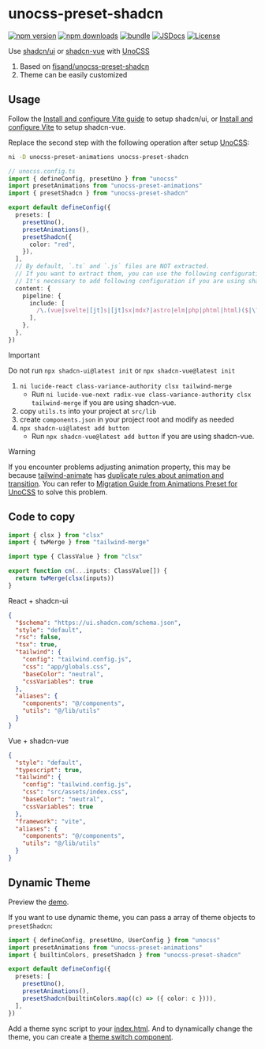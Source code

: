# unocss-preset-shadcn

[![npm version][npm-version-src]][npm-version-href]
[![npm downloads][npm-downloads-src]][npm-downloads-href]
[![bundle][bundle-src]][bundle-href]
[![JSDocs][jsdocs-src]][jsdocs-href]
[![License][license-src]][license-href]

Use [shadcn/ui](https://ui.shadcn.com) or [shadcn-vue](https://shadcn-vue.com) with [UnoCSS](https://unocss.dev)

1. Based on [fisand/unocss-preset-shadcn](https://github.com/fisand/unocss-preset-shadcn)
1. Theme can be easily customized

## Usage

Follow the [Install and configure Vite guide](https://ui.shadcn.com/docs/installation/vite) to setup shadcn/ui, or [Install and configure Vite](https://www.shadcn-vue.com/docs/installation/vite.html) to setup shadcn-vue.

Replace the second step with the following operation after setup [UnoCSS](https://unocss.dev/integrations/vite):

```bash
ni -D unocss-preset-animations unocss-preset-shadcn
```

```ts
// unocss.config.ts
import { defineConfig, presetUno } from "unocss"
import presetAnimations from "unocss-preset-animations"
import { presetShadcn } from "unocss-preset-shadcn"

export default defineConfig({
  presets: [
    presetUno(),
    presetAnimations(),
    presetShadcn({
      color: "red",
    }),
  ],
  // By default, `.ts` and `.js` files are NOT extracted.
  // If you want to extract them, you can use the following configuration.
  // It's necessary to add following configuration if you are using shadcn-vue.
  content: {
    pipeline: {
      include: [
        /\.(vue|svelte|[jt]s|[jt]sx|mdx?|astro|elm|php|phtml|html)($|\?)/,
      ],
    },
  },
})
```

> [!IMPORTANT]
> Do not run `npx shadcn-ui@latest init` or `npx shadcn-vue@latest init`

1. `ni lucide-react class-variance-authority clsx tailwind-merge`
   - Run `ni lucide-vue-next radix-vue class-variance-authority clsx tailwind-merge` if you are using shadcn-vue.
1. copy `utils.ts` into your project at `src/lib`
1. create `components.json` in your project root and modify as needed
1. `npx shadcn-ui@latest add button`
   - Run `npx shadcn-vue@latest add button` if you are using shadcn-vue.

> [!WARNING]
> If you encounter problems adjusting animation property, this may be because [tailwind-animate](https://github.com/jamiebuilds/tailwindcss-animate) has [duplicate rules about animation and transition](https://github.com/jamiebuilds/tailwindcss-animate/pull/46). You can refer to [Migration Guide from Animations Preset for UnoCSS](https://unocss-preset-animations.aelita.me/guide/migration.html) to solve this problem.

## Code to copy

```ts
import { clsx } from "clsx"
import { twMerge } from "tailwind-merge"

import type { ClassValue } from "clsx"

export function cn(...inputs: ClassValue[]) {
  return twMerge(clsx(inputs))
}
```

React + shadcn-ui

```json
{
  "$schema": "https://ui.shadcn.com/schema.json",
  "style": "default",
  "rsc": false,
  "tsx": true,
  "tailwind": {
    "config": "tailwind.config.js",
    "css": "app/globals.css",
    "baseColor": "neutral",
    "cssVariables": true
  },
  "aliases": {
    "components": "@/components",
    "utils": "@/lib/utils"
  }
}
```

Vue + shadcn-vue

```json
{
  "style": "default",
  "typescript": true,
  "tailwind": {
    "config": "tailwind.config.js",
    "css": "src/assets/index.css",
    "baseColor": "neutral",
    "cssVariables": true
  },
  "framework": "vite",
  "aliases": {
    "components": "@/components",
    "utils": "@/lib/utils"
  }
}
```

## Dynamic Theme

Preview the [demo](https://unocss-preset-shadcn.vercel.app).

If you want to use dynamic theme, you can pass a array of theme objects to `presetShadcn`:

```ts
import { defineConfig, presetUno, UserConfig } from "unocss"
import presetAnimations from "unocss-preset-animations"
import { builtinColors, presetShadcn } from "unocss-preset-shadcn"

export default defineConfig({
  presets: [
    presetUno(),
    presetAnimations(),
    presetShadcn(builtinColors.map((c) => ({ color: c }))),
  ],
})
```

Add a theme sync script to your [index.html](./playground/index.html).
And to dynamically change the theme, you can create a [theme switch component](./playground/src/components/theme-switch.tsx).

<!-- Badges -->

[npm-version-src]: https://img.shields.io/npm/v/unocss-preset-shadcn?style=flat&colorA=080f12&colorB=1fa669
[npm-version-href]: https://npmjs.com/package/unocss-preset-shadcn
[npm-downloads-src]: https://img.shields.io/npm/dm/unocss-preset-shadcn?style=flat&colorA=080f12&colorB=1fa669
[npm-downloads-href]: https://npmjs.com/package/unocss-preset-shadcn
[bundle-src]: https://img.shields.io/bundlephobia/minzip/unocss-preset-shadcn?style=flat&colorA=080f12&colorB=1fa669&label=minzip
[bundle-href]: https://bundlephobia.com/result?p=unocss-preset-shadcn
[license-src]: https://img.shields.io/github/license/hyoban/unocss-preset-shadcn.svg?style=flat&colorA=080f12&colorB=1fa669
[license-href]: https://github.com/hyoban/unocss-preset-shadcn/blob/main/LICENSE
[jsdocs-src]: https://img.shields.io/badge/jsdocs-reference-080f12?style=flat&colorA=080f12&colorB=1fa669
[jsdocs-href]: https://www.jsdocs.io/package/unocss-preset-shadcn
